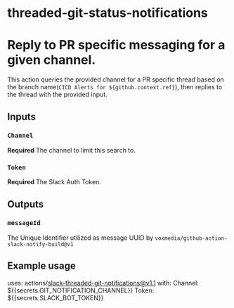 # threaded-git-status-notifications

# Reply to PR specific messaging for a given channel.

This action queries the provided channel for a PR specific thread based on the branch name(`CICD Alerts for ${github.context.ref}`), then replies to the thread with the provided input.

## Inputs

### `Channel`

**Required** The channel to limit this search to.

### `Token`

**Required** The Slack Auth Token.

## Outputs

### `messageId`

The Unique Identifier utilized as message UUID by `voxmedia/github-action-slack-notify-build@v1` 

## Example usage

uses: actions/slack-threaded-git-notifications@v1.1
with:
  Channel: ${{secrets.GIT_NOTIFICATION_CHANNEL}}
  Token: ${{secrets.SLACK_BOT_TOKEN}}